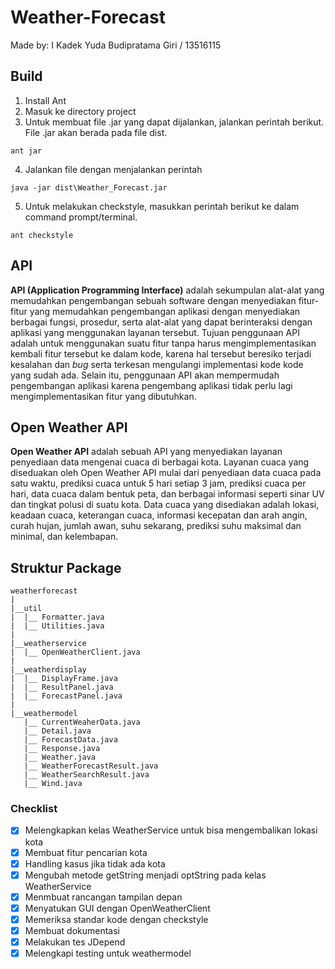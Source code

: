 # Weather-Forecast

Made by: I Kadek Yuda Budipratama Giri / 13516115

## Build
1. Install Ant
2. Masuk ke directory project
3. Untuk membuat file .jar yang dapat dijalankan, jalankan perintah berikut. File .jar akan berada pada file dist.
```
ant jar
```
4. Jalankan file dengan menjalankan perintah
```
java -jar dist\Weather_Forecast.jar
```
5. Untuk melakukan checkstyle, masukkan perintah berikut ke dalam command prompt/terminal.
```
ant checkstyle
```

## API
**API (Application Programming Interface)** adalah sekumpulan alat-alat yang memudahkan pengembangan sebuah software dengan menyediakan fitur-fitur yang memudahkan pengembangan aplikasi dengan menyediakan berbagai fungsi, prosedur, serta alat-alat yang dapat berinteraksi dengan aplikasi yang menggunakan layanan tersebut. Tujuan penggunaan API adalah untuk menggunakan suatu fitur tanpa harus mengimplementasikan kembali fitur tersebut ke dalam kode, karena hal tersebut beresiko terjadi kesalahan dan *bug* serta terkesan mengulangi implementasi kode kode yang sudah ada. Selain itu, penggunaan API akan mempermudah pengembangan aplikasi karena pengembang aplikasi tidak perlu lagi mengimplementasikan fitur yang dibutuhkan.


## Open Weather API
**Open Weather API** adalah sebuah API yang menyediakan layanan penyediaan data mengenai cuaca di berbagai kota. Layanan cuaca yang diseduakan oleh Open Weather API mulai dari penyediaan data cuaca pada satu waktu, prediksi cuaca untuk 5 hari setiap 3 jam, prediksi cuaca per hari, data cuaca dalam bentuk peta, dan berbagai informasi seperti sinar UV dan tingkat polusi di suatu kota. Data cuaca yang disediakan adalah lokasi, keadaan cuaca, keterangan cuaca, informasi kecepatan dan arah angin, curah hujan, jumlah awan, suhu sekarang, prediksi suhu maksimal dan minimal, dan kelembapan.

## Struktur Package

```
weatherforecast
|
|__util
|  |__ Formatter.java
|  |__ Utilities.java
|
|__weatherservice
|  |__ OpenWeatherClient.java
|
|__weatherdisplay
|  |__ DisplayFrame.java
|  |__ ResultPanel.java
|  |__ ForecastPanel.java
|
|__weathermodel
   |__ CurrentWeaherData.java
   |__ Detail.java
   |__ ForecastData.java
   |__ Response.java
   |__ Weather.java
   |__ WeatherForecastResult.java
   |__ WeatherSearchResult.java
   |__ Wind.java

```

### Checklist

- [X] Melengkapkan kelas WeatherService untuk bisa mengembalikan lokasi kota
- [X] Membuat fitur pencarian kota
- [X] Handling kasus jika tidak ada kota
- [X] Mengubah metode getString menjadi optString pada kelas WeatherService
- [X] Menmbuat rancangan tampilan depan
- [X] Menyatukan GUI dengan OpenWeatherClient
- [X] Memeriksa standar kode dengan checkstyle
- [X] Membuat dokumentasi
- [X] Melakukan tes JDepend
- [X] Melengkapi testing untuk weathermodel